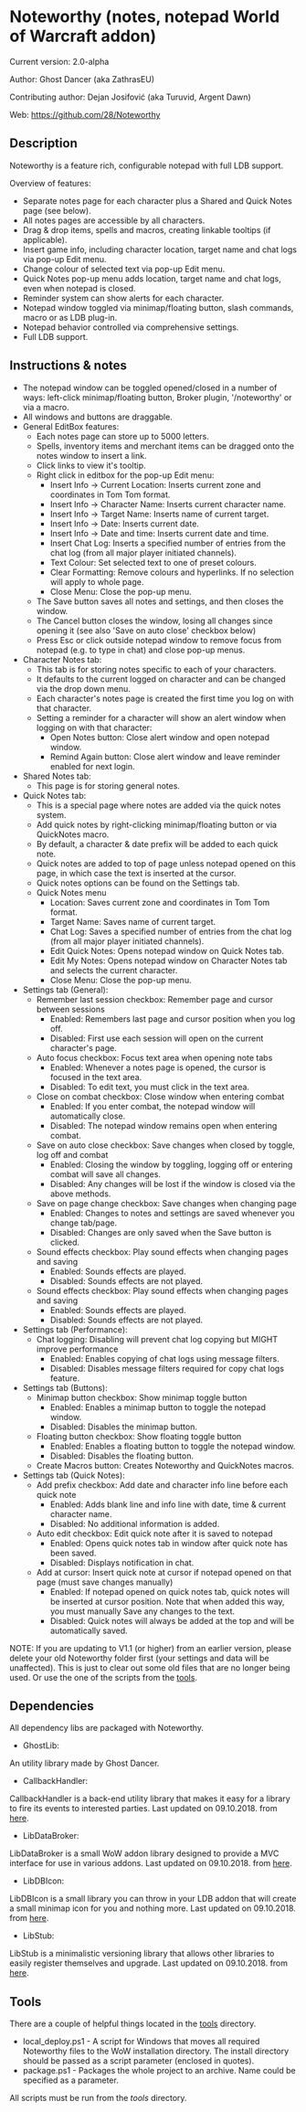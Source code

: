 # Noteworthy (notes, notepad World of Warcraft addon)

Current version:	 2.0-alpha

Author:				 Ghost Dancer (aka ZathrasEU)

Contributing author: Dejan Josifović (aka Turuvid, Argent Dawn)

Web:				 https://github.com/28/Noteworthy

## Description

Noteworthy is a feature rich, configurable notepad with full LDB support. 

Overview of features:
- Separate notes page for each character plus a Shared and Quick Notes page (see below).
- All notes pages are accessible by all characters.
- Drag & drop items, spells and macros, creating linkable tooltips (if applicable).
- Insert game info, including character location, target name and chat logs via pop-up Edit menu.
- Change colour of selected text via pop-up Edit menu.
- Quick Notes pop-up menu adds location, target name and chat logs, even when notepad is closed.
- Reminder system can show alerts for each character.
- Notepad window toggled via minimap/floating button, slash commands, macro or as LDB plug-in. 
- Notepad behavior controlled via comprehensive settings.
- Full LDB support.

## Instructions & notes

- The notepad window can be toggled opened/closed in a number of ways:
  left-click minimap/floating button, Broker plugin, '/noteworthy' or via a macro. 
- All windows and buttons are draggable.
- General EditBox features:
  - Each notes page can store up to 5000 letters.
  - Spells, inventory items and merchant items can be dragged onto the notes window to insert a link.
  - Click links to view it's tooltip.
  - Right click in editbox for the pop-up Edit menu:
    - Insert Info -> Current Location: Inserts current zone and coordinates in Tom Tom format.
    - Insert Info -> Character Name: Inserts current character name.
    - Insert Info -> Target Name: Inserts name of current target.
    - Insert Info -> Date: Inserts current date.
    - Insert Info -> Date and time: Inserts current date and time.
    - Insert Chat Log: Inserts a specified number of entries from the chat log (from all major player initiated channels).
    - Text Colour: Set selected text to one of preset colours.
    - Clear Formatting: Remove colours and hyperlinks. If no selection will apply to whole page.
    - Close Menu: Close the pop-up menu.
  - The Save button saves all notes and settings, and then closes the window.
  - The Cancel button closes the window, losing all changes since opening it
    (see also 'Save on auto close' checkbox below)
  - Press Esc or click outside notepad window to remove focus from notepad (e.g. to type in chat) and close pop-up menus.
- Character Notes tab:
  - This tab is for storing notes specific to each of your characters.
  - It defaults to the current logged on character and can be changed via the drop down menu.
  - Each character's notes page is created the first time you log on with that character.
  - Setting a reminder for a character will show an alert window when logging on with that character:
    - Open Notes button: Close alert window and open notepad window.
    - Remind Again button: Close alert window and leave reminder enabled for next login.
- Shared Notes tab:
  - This page is for storing general notes.
- Quick Notes tab:
  - This is a special page where notes are added via the quick notes system.
  - Add quick notes by right-clicking minimap/floating button or via QuickNotes macro.
  - By default, a character & date prefix will be added to each quick note.
  - Quick notes are added to top of page unless notepad opened on this page, in which case the text is inserted at the cursor.
  - Quick notes options can be found on the Settings tab.
  - Quick Notes menu
    - Location: Saves current zone and coordinates in Tom Tom format.
    - Target Name: Saves name of current target.
    - Chat Log: Saves a specified number of entries from the chat log (from all major player initiated channels).
    - Edit Quick Notes: Opens notepad window on Quick Notes tab.
    - Edit My Notes: Opens notepad window on Character Notes tab and selects the current character.
    - Close Menu: Close the pop-up menu.
- Settings tab (General):
  - Remember last session checkbox: Remember page and cursor between sessions
    - Enabled: Remembers last page and cursor position when you log off.
    - Disabled: First use each session will open on the current character's page.
  - Auto focus checkbox: Focus text area when opening note tabs
    - Enabled: Whenever a notes page is opened, the cursor is focused in the text area.
    - Disabled: To edit text, you must click in the text area.
  - Close on combat checkbox: Close window when entering combat
    - Enabled: If you enter combat, the notepad window will automatically close.
    - Disabled: The notepad window remains open when entering combat.
  - Save on auto close checkbox: Save changes when closed by toggle, log off and combat
    - Enabled: Closing the window by toggling, logging off or entering combat will save all changes.
    - Disabled: Any changes will be lost if the window is closed via the above methods.
  - Save on page change checkbox: Save changes when changing page
    - Enabled: Changes to notes and settings are saved whenever you change tab/page.
    - Disabled: Changes are only saved when the Save button is clicked.
  - Sound effects checkbox: Play sound effects when changing pages and saving
    - Enabled: Sounds effects are played.
    - Disabled: Sounds effects are not played.
  - Sound effects checkbox: Play sound effects when changing pages and saving
    - Enabled: Sounds effects are played.
    - Disabled: Sounds effects are not played.
- Settings tab (Performance):
  - Chat logging: Disabling will prevent chat log copying but MIGHT improve performance
    - Enabled: Enables copying of chat logs using message filters.
    - Disabled: Disables message filters required for copy chat logs feature.
- Settings tab (Buttons):
  - Minimap button checkbox: Show minimap toggle button
    - Enabled: Enables a minimap button to toggle the notepad window.
    - Disabled: Disables the minimap button.
  - Floating button checkbox: Show floating toggle button
    - Enabled: Enables a floating button to toggle the notepad window.
    - Disabled: Disables the floating button.
  - Create Macros button: Creates Noteworthy and QuickNotes macros.
- Settings tab (Quick Notes):
  - Add prefix checkbox: Add date and character info line before each quick note
    - Enabled: Adds blank line and info line with date, time & current character name.
    - Disabled: No additional information is added.
  - Auto edit checkbox: Edit quick note after it is saved to notepad
    - Enabled: Opens quick notes tab in window after quick note has been saved.
    - Disabled: Displays notification in chat.
  - Add at cursor: Insert quick note at cursor if notepad opened on that page (must save changes manually)
    - Enabled: If notepad opened on quick notes tab, quick notes will be inserted at cursor position.
	  Note that when added this way, you must manually Save any changes to the text.
    - Disabled: Quick notes will always be added at the top and will be automatically saved.

NOTE: If you are updating to V1.1 (or higher) from an earlier version, please
delete your old Noteworthy folder first (your settings and data will be unaffected).
This is just to clear out some old files that are no longer being used.
Or use the one of the scripts from the [tools](/tools).

## Dependencies

All dependency libs are packaged with Noteworthy.

- GhostLib:

An utility library made by Ghost Dancer.
- CallbackHandler:

CallbackHandler is a back-end utility library that makes it easy for a library
to fire its events to interested parties.
Last updated on 09.10.2018. from [here](https://www.curseforge.com/wow/addons/callbackhandler).
- LibDataBroker:

LibDataBroker is a small WoW addon library designed to provide a MVC interface
for use in various addons.
Last updated on 09.10.2018. from [here](https://www.curseforge.com/wow/addons/libdatabroker-1-1).
- LibDBIcon:

LibDBIcon is a small library you can throw in your LDB addon that will create
a small minimap icon for you and nothing more.
Last updated on 09.10.2018. from [here](https://www.curseforge.com/wow/addons/libdbicon-1-0).
- LibStub:

LibStub is a minimalistic versioning library that allows other libraries
to easily register themselves and upgrade.
Last updated on 09.10.2018. from [here](https://www.curseforge.com/wow/addons/libstub).

## Tools

There are a couple of helpful things located in the [tools](/tools) directory.

- local_deploy.ps1 - A script for Windows that moves all required Noteworthy files
to the WoW installation directory. The install directory should be passed as a
script parameter (enclosed in quotes).
- package.ps1 - Packages the whole project to an archive. Name could be specified
as a parameter.

All scripts must be run from the *tools* directory.
